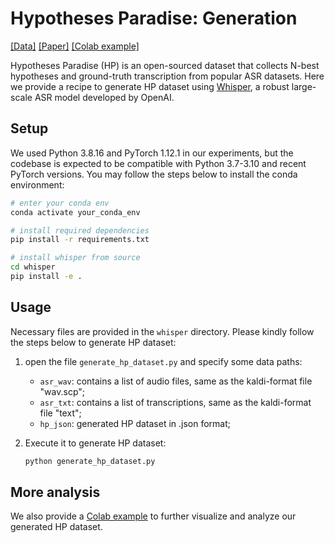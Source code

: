 # Hypotheses Paradise: Generation

[[Data]](https://github.com/Hypotheses-Paradise/HP-V0)
[[Paper]]()
[[Colab example]]()

Hypotheses Paradise (HP) is an open-sourced dataset that collects N-best hypotheses and ground-truth transcription from popular ASR datasets.
Here we provide a recipe to generate HP dataset using [Whisper](https://github.com/openai/whisper), a robust large-scale ASR model developed by OpenAI.

## Setup

We used Python 3.8.16 and PyTorch 1.12.1 in our experiments, but the codebase is expected to be compatible with Python 3.7-3.10 and recent PyTorch versions.
You may follow the steps below to install the conda environment:

```bash
# enter your conda env
conda activate your_conda_env

# install required dependencies
pip install -r requirements.txt

# install whisper from source
cd whisper
pip install -e .
```

## Usage

Necessary files are provided in the `whisper` directory. Please kindly follow the steps below to generate HP dataset:

1. open the file `generate_hp_dataset.py` and specify some data paths:

    - `asr_wav`: contains a list of audio files, same as the kaldi-format file "wav.scp";
    - `asr_txt`: contains a list of transcriptions, same as the kaldi-format file "text";
    - `hp_json`: generated HP dataset in .json format;

2. Execute it to generate HP dataset:

    ```bash
    python generate_hp_dataset.py
    ```

## More analysis

We also provide a [Colab example]() to further visualize and analyze our generated HP dataset.

